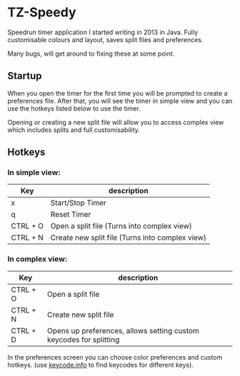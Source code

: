 # TZ-Speedy
Speedrun timer application I started writing in 2013 in Java. Fully customisable colours and layout, saves split files and preferences.

Many bugs, will get around to fixing these at some point.

## Startup
When you open the timer for the first time you will be prompted to create a preferences file. After that, you will see the timer in simple view and you can use the hotkeys listed below to use the timer.

Opening or creating a new split file will allow you to access complex view which includes splits and full customisability.

## Hotkeys

### In simple view:
Key      | description
--- | ---
x        | Start/Stop Timer
q        | Reset Timer
CTRL + O | Open a split file (Turns into complex view)
CTRL + N | Create new split file (Turns into complex view)

### In complex view:
Key      | description
-------- | ------------
CTRL + O | Open a split file
CTRL + N | Create new split file
CTRL + D | Opens up preferences, allows setting custom keycodes for splitting

In the preferences screen you can choose color preferences and custom hotkeys.
(use [keycode.info](https://keycode.info/) to find keycodes for different keys).
